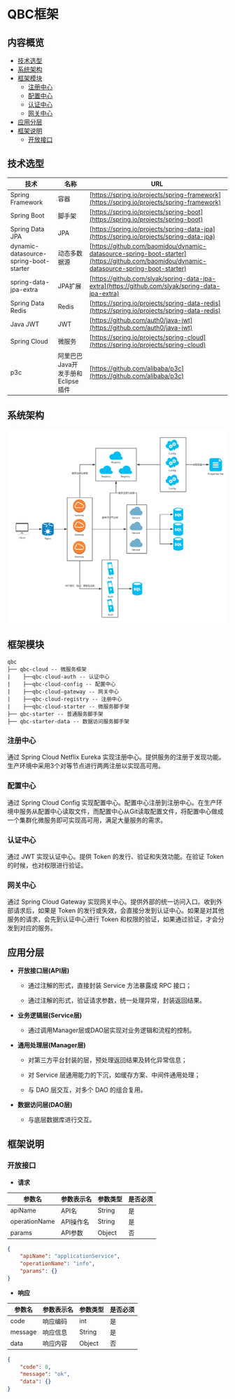 # QBC框架

## 内容概览

* [技术选型](#技术选型)
* [系统架构](#系统架构)
* [框架模块](#框架模块)
    * [注册中心](#注册中心)
    * [配置中心](#配置中心)
    * [认证中心](#认证中心)
    * [网关中心](#网关中心)
* [应用分层](#应用分层)
* [框架说明](#框架说明)
    * [开放接口](#开放接口)

## <a name="技术选型"></a>技术选型

技术|名称|URL
--|--|--
Spring Framework|容器|[https://spring.io/projects/spring-framework](https://spring.io/projects/spring-framework)
Spring Boot|脚手架|[https://spring.io/projects/spring-boot](https://spring.io/projects/spring-boot)
Spring Data JPA|JPA|[https://spring.io/projects/spring-data-jpa](https://spring.io/projects/spring-data-jpa)
dynamic-datasource-spring-boot-starter|动态多数据源|[https://github.com/baomidou/dynamic-datasource-spring-boot-starter](https://github.com/baomidou/dynamic-datasource-spring-boot-starter)
spring-data-jpa-extra|JPA扩展|[https://github.com/slyak/spring-data-jpa-extra](https://github.com/slyak/spring-data-jpa-extra)
Spring Data Redis|Redis|[https://spring.io/projects/spring-data-redis](https://spring.io/projects/spring-data-redis)
Java JWT|JWT|[https://github.com/auth0/java-jwt](https://github.com/auth0/java-jwt)
Spring Cloud|微服务|[https://spring.io/projects/spring-cloud](https://spring.io/projects/spring-cloud)
p3c|阿里巴巴Java开发手册和Eclipse插件|[https://github.com/alibaba/p3c](https://github.com/alibaba/p3c)

## <a name="系统架构"></a>系统架构

![系统架构](doc/qbc-cloud.png)

## <a name="框架模块"></a>框架模块

```
qbc
├── qbc-cloud -- 微服务框架
|    ├──qbc-cloud-auth -- 认证中心
|    ├──qbc-cloud-config -- 配置中心
|    ├──qbc-cloud-gateway -- 网关中心
|    ├──qbc-cloud-registry -- 注册中心
|    ├──qbc-cloud-starter -- 微服务脚手架
├── qbc-starter -- 普通服务脚手架
├── qbc-starter-data -- 数据访问服务脚手架
```

### <a name="注册中心"></a>注册中心

通过 Spring Cloud Netflix Eureka 实现注册中心。提供服务的注册于发现功能。生产环境中采用3个对等节点进行两两注册以实现高可用。

### <a name="配置中心"></a>配置中心

通过 Spring Cloud Config 实现配置中心。配置中心注册到注册中心。在生产环境中服务从配置中心读取文件，而配置中心从Git读取配置文件，将配置中心做成一个集群化微服务即可实现高可用，满足大量服务的需求。

### <a name="认证中心"></a>认证中心

通过 JWT 实现认证中心。提供 Token 的发行、验证和失效功能。在验证 Token 的时候，也对权限进行验证。

### <a name="网关中心"></a>网关中心

通过 Spring Cloud Gateway 实现网关中心。提供外部的统一访问入口。收到外部请求后，如果是 Token 的发行或失效，会直接分发到认证中心。如果是对其他服务的请求，会先到认证中心进行 Token 和权限的验证，如果通过验证，才会分发到对应的服务。

## <a name="应用分层"></a>应用分层

- **开放接口层(API层)**

    - 通过注解的形式，直接封装 Service 方法暴露成 RPC 接口；

    - 通过注解的形式，验证请求参数，统一处理异常，封装返回结果。

- **业务逻辑层(Service层)**

    - 通过调用Manager层或DAO层实现对业务逻辑和流程的控制。

- **通用处理层(Manager层)** 

    - 对第三方平台封装的层，预处理返回结果及转化异常信息；

    - 对 Service 层通用能力的下沉，如缓存方案、中间件通用处理；

    - 与 DAO 层交互，对多个 DAO 的组合复用。

- **数据访问层(DAO层)** 

    - 与底层数据库进行交互。

## <a name="框架说明"></a>框架说明

### <a name="开放接口"></a>开放接口

- **请求** 

参数名|参数表示名|参数类型|是否必须
--|--|--|--
apiName|API名|String|是
operationName|API操作名|String|是
params|API参数|Object|否

``` json
{
    "apiName": "applicationService",
    "operationName": "info",
    "params": {}
}
```

- **响应** 

参数名|参数表示名|参数类型|是否必须
--|--|--|--
code|响应编码|int|是
message|响应信息|String|是
data|响应内容|Object|否

``` json
{
    "code": 0,
    "message": "ok",
    "data": {}
}
```
